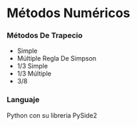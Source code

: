 # Métodos Numéricos

### Métodos De Trapecio 
- Simple
- Múltiple
Regla De Simpson
- 1/3 Simple
- 1/3 Múltiple
- 3/8

### Languaje
Python con su libreria PySide2
